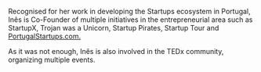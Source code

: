 Recognised for her work in developing the Startups ecosystem in Portugal, Inês is Co-Founder of multiple initiatives in the entrepreneurial area such as StartupX, Trojan was a Unicorn, Startup Pirates, Startup Tour and [PortugalStartups.com.](http://portugalstartups.com/)

As it was not enough, Inês is also involved in the TEDx community, organizing multiple events.
